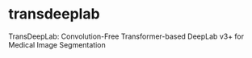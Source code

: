# transdeeplab
TransDeepLab: Convolution-Free Transformer-based DeepLab v3+ for Medical Image Segmentation
